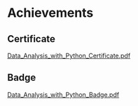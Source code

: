 

# Achievements
## Certificate
[Data_Analysis_with_Python_Certificate.pdf](https://prod-files-secure.s3.us-west-2.amazonaws.com/03e82b26-cccb-4906-bb56-adabcbdc0655/1aa3a050-2338-4a85-85d5-899bad17a31c/Data_Analysis_with_Python_Certificate.pdf?X-Amz-Algorithm=AWS4-HMAC-SHA256&X-Amz-Content-Sha256=UNSIGNED-PAYLOAD&X-Amz-Credential=ASIAZI2LB466SSXRM6YB%2F20250207%2Fus-west-2%2Fs3%2Faws4_request&X-Amz-Date=20250207T201607Z&X-Amz-Expires=3600&X-Amz-Security-Token=IQoJb3JpZ2luX2VjEGQaCXVzLXdlc3QtMiJHMEUCIAJeeztDMxTOhAXLm8LjFvlkI9r42nOajeFdw0Elhyk8AiEAiWj6o9Nt%2Bnsv4dYak1KUAt9giUZ25S4LsnzC5LgB6Egq%2FwMIfRAAGgw2Mzc0MjMxODM4MDUiDGtflsTxwUCUAIrHlSrcA34ctuR5X36SetLzRKdT9qr%2BJRqI%2BCw%2FmJc9%2BRhf%2Fk4K2wVXEJ2%2BWoyxD5jCkcAuMw2wZ%2FdggbqaJXmvm8L8GCGvxxATkbPiwsKH%2F9TmcmENE4v8nwi68ZbYh8FeEQDUNjg43lJooas7nEI4pDeYFz%2FABzxiZ34Q7i9BPU4vwW3RZb6WgL5N2XzSJs2d1SIGX15iQfY5EmF%2FAKzVPghhe9H5SDuJN63hvUR%2FsNmJjsSq7zJ%2B9g2ZzsuswDtsLEfSwxtgTp1%2BcfJVVAqRFZkjNU22FFezN%2FNfn2gp3R7Uj5e1BC9ffKKhJ6bgi0PWvVonDCq%2Bd3aUEsnlJfXUPZA9TCzdInkz9YUwUh0YhSTVLdNf3kq8%2FklkCNDU3g3LlVn%2FG6HIuUpXBE9R%2Fi1FYE6mdSqPbGLRwmqg7M9LRw0gYNsBUsCBPLdULMuq5Hc0zaET7jqEJjbO19zimarYEe51LwmrI30GKIyVPnFho9r8gPYkFqLeFKfRDLNuSjJWc5Unr4BHMNTthV6o8EDPpSvT2MBlJb9RYX7xhdJujKwmJ26BMcnJ92c%2Bh5%2BghO%2BXD3aGno5MbVVi78Aw6eYoOfF1pdylXjx4P%2BPkHvj8jhHPmWPtURMMVZ%2BSa0lkAC01MLDSmb0GOqUBo%2FTVTeUtuKrnseBbVKPEOaxKvD5fTu04Fd3BUCKx8r3Eqtu2h%2B1qf5nOW9uXUG3Tq9vOxg%2BBrLv9ll2HvZIhz6dB3M%2B38fkrAP%2FRFOAIhuByR3a3YbedinCJgp5FmTH0ibp0Pt0fhmMFZsMKWIX6wwGLOSkF0s%2B6stFGM6LgbazF0XwfodSDKT3weqm6tgi1bLC1nnZlkwFI1u8YoknFBD4%2FIlpp&X-Amz-Signature=927237bbdbf38205e3ec9209764d353e67894bc9d7bcff8274943a29f20fa6fe&X-Amz-SignedHeaders=host&x-id=GetObject)
## Badge
[Data_Analysis_with_Python_Badge.pdf](https://prod-files-secure.s3.us-west-2.amazonaws.com/03e82b26-cccb-4906-bb56-adabcbdc0655/4fa9bcf8-b584-40dd-8775-c0bfadf6a6f0/Data_Analysis_with_Python_Badge.pdf?X-Amz-Algorithm=AWS4-HMAC-SHA256&X-Amz-Content-Sha256=UNSIGNED-PAYLOAD&X-Amz-Credential=ASIAZI2LB466SSXRM6YB%2F20250207%2Fus-west-2%2Fs3%2Faws4_request&X-Amz-Date=20250207T201607Z&X-Amz-Expires=3600&X-Amz-Security-Token=IQoJb3JpZ2luX2VjEGQaCXVzLXdlc3QtMiJHMEUCIAJeeztDMxTOhAXLm8LjFvlkI9r42nOajeFdw0Elhyk8AiEAiWj6o9Nt%2Bnsv4dYak1KUAt9giUZ25S4LsnzC5LgB6Egq%2FwMIfRAAGgw2Mzc0MjMxODM4MDUiDGtflsTxwUCUAIrHlSrcA34ctuR5X36SetLzRKdT9qr%2BJRqI%2BCw%2FmJc9%2BRhf%2Fk4K2wVXEJ2%2BWoyxD5jCkcAuMw2wZ%2FdggbqaJXmvm8L8GCGvxxATkbPiwsKH%2F9TmcmENE4v8nwi68ZbYh8FeEQDUNjg43lJooas7nEI4pDeYFz%2FABzxiZ34Q7i9BPU4vwW3RZb6WgL5N2XzSJs2d1SIGX15iQfY5EmF%2FAKzVPghhe9H5SDuJN63hvUR%2FsNmJjsSq7zJ%2B9g2ZzsuswDtsLEfSwxtgTp1%2BcfJVVAqRFZkjNU22FFezN%2FNfn2gp3R7Uj5e1BC9ffKKhJ6bgi0PWvVonDCq%2Bd3aUEsnlJfXUPZA9TCzdInkz9YUwUh0YhSTVLdNf3kq8%2FklkCNDU3g3LlVn%2FG6HIuUpXBE9R%2Fi1FYE6mdSqPbGLRwmqg7M9LRw0gYNsBUsCBPLdULMuq5Hc0zaET7jqEJjbO19zimarYEe51LwmrI30GKIyVPnFho9r8gPYkFqLeFKfRDLNuSjJWc5Unr4BHMNTthV6o8EDPpSvT2MBlJb9RYX7xhdJujKwmJ26BMcnJ92c%2Bh5%2BghO%2BXD3aGno5MbVVi78Aw6eYoOfF1pdylXjx4P%2BPkHvj8jhHPmWPtURMMVZ%2BSa0lkAC01MLDSmb0GOqUBo%2FTVTeUtuKrnseBbVKPEOaxKvD5fTu04Fd3BUCKx8r3Eqtu2h%2B1qf5nOW9uXUG3Tq9vOxg%2BBrLv9ll2HvZIhz6dB3M%2B38fkrAP%2FRFOAIhuByR3a3YbedinCJgp5FmTH0ibp0Pt0fhmMFZsMKWIX6wwGLOSkF0s%2B6stFGM6LgbazF0XwfodSDKT3weqm6tgi1bLC1nnZlkwFI1u8YoknFBD4%2FIlpp&X-Amz-Signature=240f7583ad305c5b607f9a4b11891eb40f18cdd7cbacc03bd24450e53eb89ce4&X-Amz-SignedHeaders=host&x-id=GetObject)
